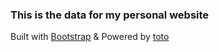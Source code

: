 ### This is the data for my personal website

Built with [Bootstrap](https://github.com/twitter/bootstrap) & Powered by [toto](https://github.com/cloudhead/toto)



